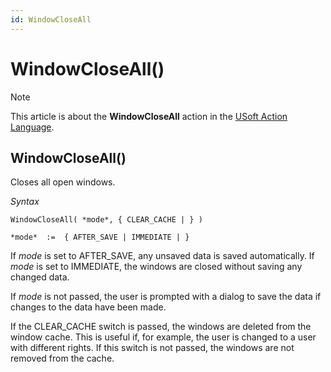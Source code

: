 ```yaml
---
id: WindowCloseAll
---
```


# WindowCloseAll()



> [!NOTE]
> This article is about the **WindowCloseAll** action in the [USoft Action Language](/docs/Task_flow/Action_Language_reference/USoft_Action_Language.md).

## **WindowCloseAll()**

Closes all open windows.

*Syntax*

```
WindowCloseAll( *mode*, { CLEAR_CACHE | } )

*mode*  :=  { AFTER_SAVE | IMMEDIATE | }
```

If *mode* is set to AFTER_SAVE, any unsaved data is saved automatically. If *mode* is set to IMMEDIATE, the windows are closed without saving any changed data.

If *mode* is not passed, the user is prompted with a dialog to save the data if changes to the data have been made.

If the CLEAR_CACHE switch is passed, the windows are deleted from the window cache. This is useful if, for example, the user is changed to a user with different rights. If this switch is not passed, the windows are not removed from the cache.